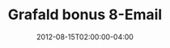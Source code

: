 ---
title: "Grafald bonus 8-Email"
type: "image"
date: 2012-08-15T02:00:00-04:00
draft: false
categories: ["Projects"]
image_path: "../img/2012/bonus_8.png"
alt_text: ""
---
